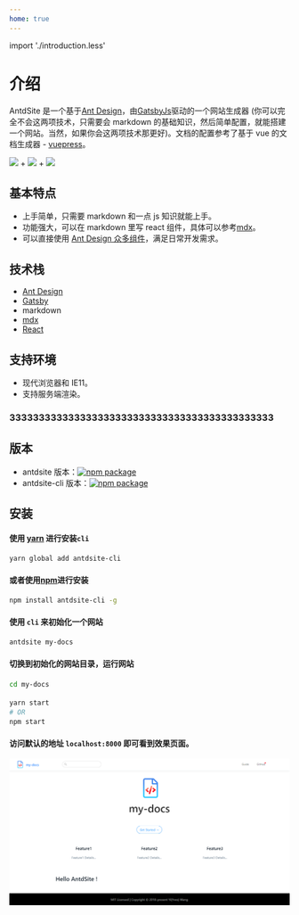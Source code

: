 ```yaml
---
home: true
---
```


import './introduction.less'

# 介绍

AntdSite 是一个基于[Ant Design](https://ant.design)，由[GatsbyJs](https://www.gatsbyjs.org/)驱动的一个网站生成器 (你可以完全不会这两项技术，只需要会 markdown 的基础知识，然后简单配置，就能搭建一个网站。当然，如果你会这两项技术那更好)。文档的配置参考了基于 vue 的文档生成器 - [vuepress](https://vuepress.vuejs.org/config/)。

<div class="pic-plus">
  <img width="150" src="https://gw.alipayobjects.com/zos/rmsportal/KDpgvguMpGfqaHPjicRK.svg" />
   <span>+</span>
  <img width="160" src="https://gw.alipayobjects.com/zos/rmsportal/tXlLQhLvkEelMstLyHiN.svg" /> 
    <span>+</span> 
  <img width="150" src="https://www.gatsbyjs.org/icons/icon-144x144.png" />
</div>

## 基本特点

- 上手简单，只需要 markdown 和一点 js 知识就能上手。
- 功能强大，可以在 markdown 里写 react 组件，具体可以参考[mdx](https://github.com/mdx-js/mdx)。
- 可以直接使用 [Ant Design 众多组件](https://ant.design/components/button-cn/)，满足日常开发需求。

## 技术栈

- [Ant Design](https://ant.design/docs/react/introduce-cn)
- [Gatsby](https://www.gatsbyjs.org/)
- markdown
- [mdx](https://github.com/mdx-js/mdx)
- [React](https://reactjs.org/)

## 支持环境

- 现代浏览器和 IE11。
- 支持服务端渲染。

### 333333333333333333333333333333333333333333333

## 版本

- antdsite 版本：[![npm package](https://img.shields.io/npm/v/antdsite.svg?style=flat-square)](https://www.npmjs.org/package/antdsite)
- antdsite-cli 版本：[![npm package](https://img.shields.io/npm/v/antdsite-cli.svg?style=flat-square)](https://www.npmjs.org/package/antdsite-cli)

## 安装

#### 使用 [yarn](https://yarnpkg.com) 进行安装`cli`

```bash
yarn global add antdsite-cli
```

#### 或者使用[npm](https://docs.npmjs.com/cli/install.html)进行安装

```bash
npm install antdsite-cli -g
```

#### 使用 `cli` 来初始化一个网站

```bash
antdsite my-docs
```

#### 切换到初始化的网站目录，运行网站

```bash
cd my-docs

yarn start
# OR
npm start
```

#### 访问默认的地址 `localhost:8000` 即可看到效果页面。

<img src="https://github.com/wangyi7099/pictureCdn/blob/master/allPic/antdsite/screenshot.png?raw=true" width="700" />
